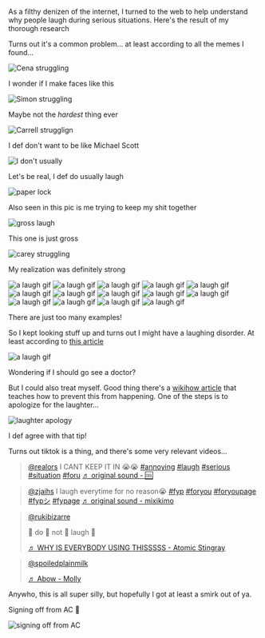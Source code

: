 As a filthy denizen of the internet, I turned to the web to help understand why people laugh during serious situations. Here's the result of my thorough research

Turns out it's a common problem... at least according to all the memes I found...

![Cena struggling](/assets/img/cena-laugh.jpeg)

I wonder if I make faces like this

![Simon struggling](/assets/img/idol-laugh.png)

Maybe not the _hardest_ thing ever

![Carrell strugglign](/assets/img/carrell-laugh.jpeg)

I def don't want to be like Michael Scott

![I don't usually](/assets/img/i-dont-usually-laugh-but-when-i-do-its-at-the-wrong-time.jpeg)

Let's be real, I def do usually laugh

![paper lock](/assets/img/lock-laugh.jpeg)

Also seen in this pic is me trying to keep my shit together

![gross laugh](/assets/img/joke-huh.webp)

This one is just gross

![carey struggling](/assets/img/jim-carey-meme.webp)

My realization was definitely strong

![a laugh gif](/assets/img/laugh-gif-1.gif)
![a laugh gif](/assets/img/laugh-gif-2.gif)
![a laugh gif](/assets/img/laugh-gif-3.gif)
![a laugh gif](/assets/img/laugh-gif-4.gif)
![a laugh gif](/assets/img/laugh-gif-5.gif)
![a laugh gif](/assets/img/laugh-gif-6.gif)
![a laugh gif](/assets/img/laugh-gif-7.gif)
![a laugh gif](/assets/img/laugh-gif-8.gif)
![a laugh gif](/assets/img/laugh-gif-9.gif)
![a laugh gif](/assets/img/laugh-gif-10.gif)
![a laugh gif](/assets/img/laugh-gif-11.gif)
![a laugh gif](/assets/img/laugh-gif-12.gif)
![a laugh gif](/assets/img/laugh-gif-13.gif)
![a laugh gif](/assets/img/laugh-gif-14.gif)

There are just too many examples!

So I kept looking stuff up and turns out I might have a laughing disorder. At least according to [this article](https://www.verywellhealth.com/laughing-disorder-5094371)

![a laugh gif](/assets/img/laughing-disorder.webp)

Wondering if I should go see a doctor?

But I could also treat myself. Good thing there's a [wikihow article](https://www.wikihow.com/Stop-Laughing-at-Inappropriate-Times) that teaches how to prevent this from happening. One of the steps is to apologize for the laughter...

![laughter apology](/assets/img/laughter-apology.jpeg)

I def agree with that tip!

Turns out tiktok is a thing, and there's some very relevant videos...

<blockquote class="tiktok-embed" cite="https://www.tiktok.com/@realors/video/7067278750861282566" data-video-id="7067278750861282566" style="max-width: 605px;min-width: 325px;" > <section> <a target="_blank" title="@realors" href="https://www.tiktok.com/@realors">@realors</a> I CANT KEEP IT IN 😭😭 <a title="annoying" target="_blank" href="https://www.tiktok.com/tag/annoying">#annoying</a> <a title="laugh" target="_blank" href="https://www.tiktok.com/tag/laugh">#laugh</a> <a title="serious" target="_blank" href="https://www.tiktok.com/tag/serious">#serious</a> <a title="situation" target="_blank" href="https://www.tiktok.com/tag/situation">#situation</a> <a title="foru" target="_blank" href="https://www.tiktok.com/tag/foru">#foru</a> <a target="_blank" title="♬ original sound - 🆒" href="https://www.tiktok.com/music/original-sound-7067278744360504070">♬ original sound - 🆒</a> </section> </blockquote> <script async src="https://www.tiktok.com/embed.js"></script>

<blockquote class="tiktok-embed" cite="https://www.tiktok.com/@zjaihs/video/7077160483823865115" data-video-id="7077160483823865115" style="max-width: 605px;min-width: 325px;" > <section> <a target="_blank" title="@zjaihs" href="https://www.tiktok.com/@zjaihs">@zjaihs</a> I laugh everytime for no reason😭 <a title="fyp" target="_blank" href="https://www.tiktok.com/tag/fyp">#fyp</a> <a title="foryou" target="_blank" href="https://www.tiktok.com/tag/foryou">#foryou</a> <a title="foryoupage" target="_blank" href="https://www.tiktok.com/tag/foryoupage">#foryoupage</a> <a title="fypシ" target="_blank" href="https://www.tiktok.com/tag/fyp%E3%82%B7">#fypシ</a> <a title="fypage" target="_blank" href="https://www.tiktok.com/tag/fypage">#fypage</a> <a target="_blank" title="♬ original sound - mixikimo" href="https://www.tiktok.com/music/original-sound-7066547734563605253">♬ original sound - mixikimo</a> </section> </blockquote> <script async src="https://www.tiktok.com/embed.js"></script>

<blockquote class="tiktok-embed" cite="https://www.tiktok.com/@rukibizarre/video/6970429919310417154" data-video-id="6970429919310417154" style="max-width: 605px;min-width: 325px;" > <section> <a target="_blank" title="@rukibizarre" href="https://www.tiktok.com/@rukibizarre">@rukibizarre</a> <p>🥲 do 🥲 not 🥲 laugh 🥲</p> <a target="_blank" title="♬ WHY IS EVERYBODY USING THISSSSS - Atomic Stingray" href="https://www.tiktok.com/music/WHY-IS-EVERYBODY-USING-THISSSSS-6963878903706389254">♬ WHY IS EVERYBODY USING THISSSSS - Atomic Stingray</a> </section> </blockquote> <script async src="https://www.tiktok.com/embed.js"></script>

<blockquote class="tiktok-embed" cite="https://www.tiktok.com/@spoiledplainmilk/video/7052527401405893934" data-video-id="7052527401405893934" style="max-width: 605px;min-width: 325px;" > <section> <a target="_blank" title="@spoiledplainmilk" href="https://www.tiktok.com/@spoiledplainmilk">@spoiledplainmilk</a> <p></p> <a target="_blank" title="♬ Abow - Molly" href="https://www.tiktok.com/music/Abow-7050331756955781894">♬ Abow - Molly</a> </section> </blockquote> <script async src="https://www.tiktok.com/embed.js"></script>

Anywho, this is all super silly, but hopefully I got at least a smirk out of ya.

Signing off from AC :wave:

![signing off from AC](/assets/img/greetings-from-ac.jpg)




